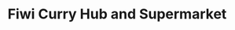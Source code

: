 ---
title: "Fiwi Curry Hub and Supermarket"
url: /auckland/fiwi-curry-hub-and-supermarket/
shop: butcher
---